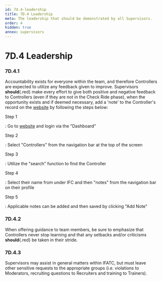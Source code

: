 ```yaml
---
id: 7d.4-leadership
title: 7D.4 Leadership
meta: The leadership that should be demonstrated by all Supervisors.
order: 4
hidden: true
annex: supervisors
---
```


# 7D.4 Leadership



### 7D.4.1

Accountability exists for everyone within the team, and therefore Controllers are expected to utilize any feedback given to improve. Supervisors **should**{.red} make every effort to give both positive and negative feedback to Controllers (even if they are not in the Check Ride phase), when the opportunity exists and if deemed necessary, add a 'note' to the Controller's record on the [website](https://if-atc.com) by following the steps below:



Step 1

: Go to [website](https://if-atc.com) and login via the "Dashboard"



Step 2

: Select "Controllers" from the navigation bar at the top of the screen



Step 3

: Utilize the "search" function to find the Controller



Step 4

: Select their name from under IFC and then "notes" from the navigation bar on their profile



Step 5

: Applicable notes can be added and then saved by clicking "Add Note"



### 7D.4.2

When offering guidance to team members, be sure to emphasize that Controllers never stop learning and that any setbacks and/or criticisms **should**{.red} be taken in their stride. 



### 7D.4.3

Supervisors may assist in general matters within IFATC, but must leave other sensitive requests to the appropriate groups (i.e. violations to Moderators, recruiting questions to Recruiters and training to Trainers). 